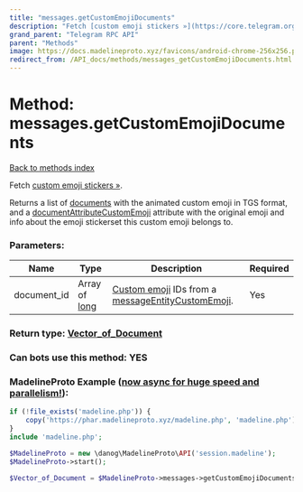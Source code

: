 ```yaml
---
title: "messages.getCustomEmojiDocuments"
description: "Fetch [custom emoji stickers »](https://core.telegram.org/api/custom-emoji)."
grand_parent: "Telegram RPC API"
parent: "Methods"
image: https://docs.madelineproto.xyz/favicons/android-chrome-256x256.png
redirect_from: /API_docs/methods/messages_getCustomEmojiDocuments.html
---
```

# Method: messages.getCustomEmojiDocuments
[Back to methods index](index.html)



Fetch [custom emoji stickers »](https://core.telegram.org/api/custom-emoji).

Returns a list of [documents](../constructors/document.html) with the animated custom emoji in TGS format, and a [documentAttributeCustomEmoji](../constructors/documentAttributeCustomEmoji.html) attribute with the original emoji and info about the emoji stickerset this custom emoji belongs to.

### Parameters:

| Name     |    Type       | Description | Required |
|----------|---------------|-------------|----------|
|document\_id|Array of [long](/API_docs/types/long.html) | [Custom emoji](https://core.telegram.org/api/custom-emoji) IDs from a [messageEntityCustomEmoji](../constructors/messageEntityCustomEmoji.html). | Yes|


### Return type: [Vector\_of\_Document](/API_docs/types/Document.html)

### Can bots use this method: **YES**


### MadelineProto Example ([now async for huge speed and parallelism!](https://docs.madelineproto.xyz/docs/ASYNC.html)):


```php
if (!file_exists('madeline.php')) {
    copy('https://phar.madelineproto.xyz/madeline.php', 'madeline.php');
}
include 'madeline.php';

$MadelineProto = new \danog\MadelineProto\API('session.madeline');
$MadelineProto->start();

$Vector_of_Document = $MadelineProto->messages->getCustomEmojiDocuments(document_id: [long, long], );
```

